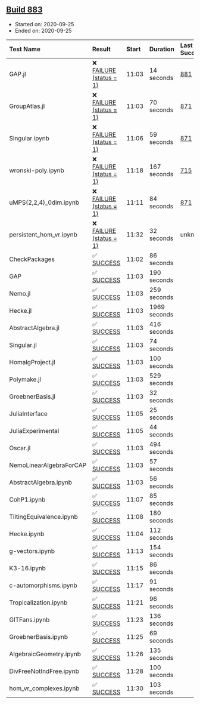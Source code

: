 ## [Build 883](https://oscarci.mathematik.uni-kl.de/job/oscar-stable/883/)

* Started on: 2020-09-25
* Ended on: 2020-09-25

| Test Name    | Result | Start | Duration | Last Success | First Failure |
|:-------------|:-------|:------|:---------|:-------------|:--------------|
| GAP.jl | ❌ [FAILURE (status = 1)](https://oscarci.mathematik.uni-kl.de/job/oscar-stable/883/artifact/logs/build-883/GAP.jl.log) | 11:03 | 14 seconds | [881](https://oscarci.mathematik.uni-kl.de/job/oscar-stable/881/) | [882](https://oscarci.mathematik.uni-kl.de/job/oscar-stable/882/) |
| GroupAtlas.jl | ❌ [FAILURE (status = 1)](https://oscarci.mathematik.uni-kl.de/job/oscar-stable/883/artifact/logs/build-883/GroupAtlas.jl.log) | 11:03 | 70 seconds | [871](https://oscarci.mathematik.uni-kl.de/job/oscar-stable/871/) | [872](https://oscarci.mathematik.uni-kl.de/job/oscar-stable/872/) |
| Singular.ipynb | ❌ [FAILURE (status = 1)](https://oscarci.mathematik.uni-kl.de/job/oscar-stable/883/artifact/logs/build-883/Singular.ipynb.log) | 11:06 | 59 seconds | [871](https://oscarci.mathematik.uni-kl.de/job/oscar-stable/871/) | [872](https://oscarci.mathematik.uni-kl.de/job/oscar-stable/872/) |
| wronski-poly.ipynb | ❌ [FAILURE (status = 1)](https://oscarci.mathematik.uni-kl.de/job/oscar-stable/883/artifact/logs/build-883/wronski-poly.ipynb.log) | 11:18 | 167 seconds | [715](https://oscarci.mathematik.uni-kl.de/job/oscar-stable/715/) | [716](https://oscarci.mathematik.uni-kl.de/job/oscar-stable/716/) |
| uMPS(2,2,4)_0dim.ipynb | ❌ [FAILURE (status = 1)](https://oscarci.mathematik.uni-kl.de/job/oscar-stable/883/artifact/logs/build-883/uMPS-2-2-4-_0dim.ipynb.log) | 11:11 | 84 seconds | [871](https://oscarci.mathematik.uni-kl.de/job/oscar-stable/871/) | [872](https://oscarci.mathematik.uni-kl.de/job/oscar-stable/872/) |
| persistent_hom_vr.ipynb | ❌ [FAILURE (status = 1)](https://oscarci.mathematik.uni-kl.de/job/oscar-stable/883/artifact/logs/build-883/persistent_hom_vr.ipynb.log) | 11:32 | 32 seconds | unknown | unknown |
| CheckPackages | ✅ [SUCCESS](https://oscarci.mathematik.uni-kl.de/job/oscar-stable/883/artifact/logs/build-883/CheckPackages.log) | 11:02 | 86 seconds |  |  |
| GAP | ✅ [SUCCESS](https://oscarci.mathematik.uni-kl.de/job/oscar-stable/883/artifact/logs/build-883/GAP.log) | 11:03 | 190 seconds |  |  |
| Nemo.jl | ✅ [SUCCESS](https://oscarci.mathematik.uni-kl.de/job/oscar-stable/883/artifact/logs/build-883/Nemo.jl.log) | 11:03 | 259 seconds |  |  |
| Hecke.jl | ✅ [SUCCESS](https://oscarci.mathematik.uni-kl.de/job/oscar-stable/883/artifact/logs/build-883/Hecke.jl.log) | 11:03 | 1969 seconds |  |  |
| AbstractAlgebra.jl | ✅ [SUCCESS](https://oscarci.mathematik.uni-kl.de/job/oscar-stable/883/artifact/logs/build-883/AbstractAlgebra.jl.log) | 11:03 | 416 seconds |  |  |
| Singular.jl | ✅ [SUCCESS](https://oscarci.mathematik.uni-kl.de/job/oscar-stable/883/artifact/logs/build-883/Singular.jl.log) | 11:03 | 74 seconds |  |  |
| HomalgProject.jl | ✅ [SUCCESS](https://oscarci.mathematik.uni-kl.de/job/oscar-stable/883/artifact/logs/build-883/HomalgProject.jl.log) | 11:03 | 100 seconds |  |  |
| Polymake.jl | ✅ [SUCCESS](https://oscarci.mathematik.uni-kl.de/job/oscar-stable/883/artifact/logs/build-883/Polymake.jl.log) | 11:03 | 529 seconds |  |  |
| GroebnerBasis.jl | ✅ [SUCCESS](https://oscarci.mathematik.uni-kl.de/job/oscar-stable/883/artifact/logs/build-883/GroebnerBasis.jl.log) | 11:03 | 32 seconds |  |  |
| JuliaInterface | ✅ [SUCCESS](https://oscarci.mathematik.uni-kl.de/job/oscar-stable/883/artifact/logs/build-883/JuliaInterface.log) | 11:05 | 25 seconds |  |  |
| JuliaExperimental | ✅ [SUCCESS](https://oscarci.mathematik.uni-kl.de/job/oscar-stable/883/artifact/logs/build-883/JuliaExperimental.log) | 11:05 | 44 seconds |  |  |
| Oscar.jl | ✅ [SUCCESS](https://oscarci.mathematik.uni-kl.de/job/oscar-stable/883/artifact/logs/build-883/Oscar.jl.log) | 11:03 | 494 seconds |  |  |
| NemoLinearAlgebraForCAP | ✅ [SUCCESS](https://oscarci.mathematik.uni-kl.de/job/oscar-stable/883/artifact/logs/build-883/NemoLinearAlgebraForCAP.log) | 11:03 | 57 seconds |  |  |
| AbstractAlgebra.ipynb | ✅ [SUCCESS](https://oscarci.mathematik.uni-kl.de/job/oscar-stable/883/artifact/logs/build-883/AbstractAlgebra.ipynb.log) | 11:03 | 56 seconds |  |  |
| CohP1.ipynb | ✅ [SUCCESS](https://oscarci.mathematik.uni-kl.de/job/oscar-stable/883/artifact/logs/build-883/CohP1.ipynb.log) | 11:07 | 85 seconds |  |  |
| TiltingEquivalence.ipynb | ✅ [SUCCESS](https://oscarci.mathematik.uni-kl.de/job/oscar-stable/883/artifact/logs/build-883/TiltingEquivalence.ipynb.log) | 11:08 | 180 seconds |  |  |
| Hecke.ipynb | ✅ [SUCCESS](https://oscarci.mathematik.uni-kl.de/job/oscar-stable/883/artifact/logs/build-883/Hecke.ipynb.log) | 11:04 | 112 seconds |  |  |
| g-vectors.ipynb | ✅ [SUCCESS](https://oscarci.mathematik.uni-kl.de/job/oscar-stable/883/artifact/logs/build-883/g-vectors.ipynb.log) | 11:13 | 154 seconds |  |  |
| K3-16.ipynb | ✅ [SUCCESS](https://oscarci.mathematik.uni-kl.de/job/oscar-stable/883/artifact/logs/build-883/K3-16.ipynb.log) | 11:15 | 86 seconds |  |  |
| c-automorphisms.ipynb | ✅ [SUCCESS](https://oscarci.mathematik.uni-kl.de/job/oscar-stable/883/artifact/logs/build-883/c-automorphisms.ipynb.log) | 11:17 | 91 seconds |  |  |
| Tropicalization.ipynb | ✅ [SUCCESS](https://oscarci.mathematik.uni-kl.de/job/oscar-stable/883/artifact/logs/build-883/Tropicalization.ipynb.log) | 11:21 | 96 seconds |  |  |
| GITFans.ipynb | ✅ [SUCCESS](https://oscarci.mathematik.uni-kl.de/job/oscar-stable/883/artifact/logs/build-883/GITFans.ipynb.log) | 11:23 | 136 seconds |  |  |
| GroebnerBasis.ipynb | ✅ [SUCCESS](https://oscarci.mathematik.uni-kl.de/job/oscar-stable/883/artifact/logs/build-883/GroebnerBasis.ipynb.log) | 11:25 | 69 seconds |  |  |
| AlgebraicGeometry.ipynb | ✅ [SUCCESS](https://oscarci.mathematik.uni-kl.de/job/oscar-stable/883/artifact/logs/build-883/AlgebraicGeometry.ipynb.log) | 11:26 | 135 seconds |  |  |
| DivFreeNotIndFree.ipynb | ✅ [SUCCESS](https://oscarci.mathematik.uni-kl.de/job/oscar-stable/883/artifact/logs/build-883/DivFreeNotIndFree.ipynb.log) | 11:28 | 100 seconds |  |  |
| hom_vr_complexes.ipynb | ✅ [SUCCESS](https://oscarci.mathematik.uni-kl.de/job/oscar-stable/883/artifact/logs/build-883/hom_vr_complexes.ipynb.log) | 11:30 | 103 seconds |  |  |
